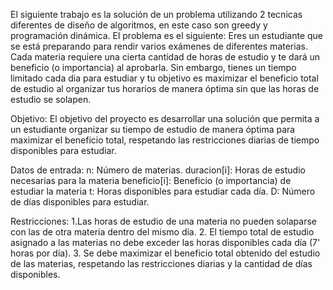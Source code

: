 El siguiente trabajo es la solución de un problema utilizando 2 tecnicas diferentes de diseño de algoritmos, en este caso son greedy y programación dinámica.
El problema es el siguiente:
Eres un estudiante que se está preparando para rendir varios exámenes de diferentes materias. 
Cada materia requiere una cierta cantidad de horas de estudio y te dará un beneficio (o importancia) al aprobarla. 
Sin embargo, tienes un tiempo limitado cada dia para estudiar y tu objetivo es maximizar el beneficio total de estudio 
al organizar tus horarios de manera óptima sin que las horas de estudio se solapen.

Objetivo:
El objetivo del proyecto es desarrollar una solución que permita a un estudiante organizar su tiempo de estudio de manera 
óptima para maximizar el beneficio total, respetando las restricciones diarias de tiempo disponibles para estudiar.

Datos de entrada:
n: Número de materias.
duracion[i]: Horas de estudio necesarias para la materia
beneficio[i]: Beneficio (o importancia) de estudiar la materia
t: Horas disponibles para estudiar cada día.
D: Número de días disponibles para estudiar.

Restricciones:
1.Las horas de estudio de una materia no pueden solaparse con las de otra materia dentro del mismo día.
2. El tiempo total de estudio asignado a las materias no debe exceder las horas disponibles cada día (7' horas por día).
3. Se debe maximizar el beneficio total obtenido del estudio de las materias, respetando las restricciones diarias y la cantidad de días disponibles.

